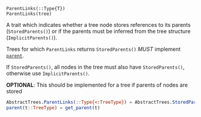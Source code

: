 ```
ParentLinks(::Type{T})
ParentLinks(tree)
```

A trait which indicates whether a tree node stores references to its parents (`StoredParents()`) or if the parents must be inferred from the tree structure (`ImplicitParents()`).

Trees for which `ParentLinks` returns `StoredParents()` *MUST* implement [`parent`](@ref).

If `StoredParents()`, all nodes in the tree must also have `StoredParents()`, otherwise use `ImplicitParents()`.

**OPTIONAL**: This should be implemented for a tree if parents of nodes are stored

```julia
AbstractTrees.ParentLinks(::Type{<:TreeType}) = AbstractTrees.StoredParents()
parent(t::TreeType) = get_parent(t)
```
